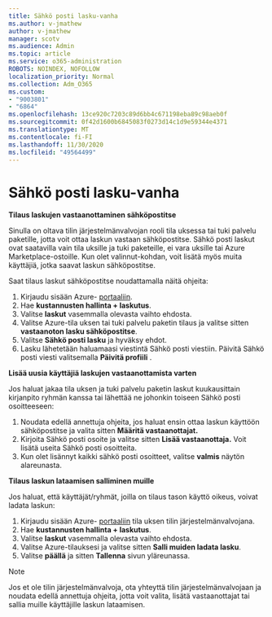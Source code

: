 ```yaml
---
title: Sähkö posti lasku-vanha
ms.author: v-jmathew
author: v-jmathew
manager: scotv
ms.audience: Admin
ms.topic: article
ms.service: o365-administration
ROBOTS: NOINDEX, NOFOLLOW
localization_priority: Normal
ms.collection: Adm_O365
ms.custom:
- "9003801"
- "6864"
ms.openlocfilehash: 13ce920c7203c89d6bb4c671198eba89c98aeb0f
ms.sourcegitcommit: 0f42d1600b6845083f0273d14c1d9e59344e4371
ms.translationtype: MT
ms.contentlocale: fi-FI
ms.lasthandoff: 11/30/2020
ms.locfileid: "49564499"
---
```

# <a name="e-mail-invoice---legacy"></a>Sähkö posti lasku-vanha

**Tilaus laskujen vastaanottaminen sähköpostitse**

Sinulla on oltava tilin järjestelmänvalvojan rooli tila uksessa tai tuki palvelu paketille, jotta voit ottaa laskun vastaan sähköpostitse. Sähkö posti laskut ovat saatavilla vain tila uksille ja tuki paketeille, ei vara uksille tai Azure Marketplace-ostoille. Kun olet valinnut-kohdan, voit lisätä myös muita käyttäjiä, jotka saavat laskun sähköpostitse.

Saat tilaus laskut sähköpostitse noudattamalla näitä ohjeita:

1. Kirjaudu sisään Azure- [portaaliin](https://portal.azure.com/).
2. Hae **kustannusten hallinta + laskutus**.
3. Valitse **laskut** vasemmalla olevasta vaihto ehdosta.
4. Valitse Azure-tila uksen tai tuki palvelu paketin tilaus ja valitse sitten **vastaanoton lasku sähköpostitse**.
5. Valitse **Sähkö posti lasku** ja hyväksy ehdot.
6. Lasku lähetetään haluamaasi viestintä Sähkö posti viestiin. Päivitä Sähkö posti viesti valitsemalla **Päivitä profiili** .

**Lisää uusia käyttäjiä laskujen vastaanottamista varten**

Jos haluat jakaa tila uksen ja tuki palvelu paketin laskut kuukausittain kirjanpito ryhmän kanssa tai lähettää ne johonkin toiseen Sähkö posti osoitteeseen:

1. Noudata edellä annettuja ohjeita, jos haluat ensin ottaa laskun käyttöön sähköpostitse ja valita sitten **Määritä vastaanottajat.**
2. Kirjoita Sähkö posti osoite ja valitse sitten **Lisää vastaanottaja.** Voit lisätä useita Sähkö posti osoitteita.
3. Kun olet lisännyt kaikki sähkö posti osoitteet, valitse **valmis** näytön alareunasta.

**Tilaus laskun lataamisen salliminen muille**

Jos haluat, että käyttäjät/ryhmät, joilla on tilaus tason käyttö oikeus, voivat ladata laskun:

1. Kirjaudu sisään Azure- [portaaliin](https://portal.azure.com/) tila uksen tilin järjestelmänvalvojana.
2. Hae **kustannusten hallinta + laskutus**.
3. Valitse **laskut** vasemmalla olevasta vaihto ehdosta.
4. Valitse Azure-tilauksesi ja valitse sitten **Salli muiden ladata lasku**.
5. Valitse **päällä** ja sitten **Tallenna** sivun yläreunassa.

> [!NOTE]
Jos et ole tilin järjestelmänvalvoja, ota yhteyttä tilin järjestelmänvalvojaan ja noudata edellä annettuja ohjeita, jotta voit valita, lisätä vastaanottajat tai sallia muille käyttäjille laskun lataamisen.
